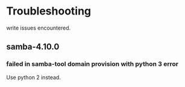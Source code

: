 # Troubleshooting

write issues encountered.

## samba-4.10.0

### failed in samba-tool domain provision with python 3 error

Use python 2 instead.

